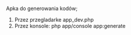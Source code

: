 Apka do generowania kodów;
1. Przez przegladarke app_dev.php
2. Przez konsole: php app/console app:generate
